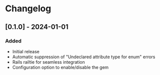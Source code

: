# Changelog

## [0.1.0] - 2024-01-01

### Added
- Initial release
- Automatic suppression of "Undeclared attribute type for enum" errors
- Rails railtie for seamless integration
- Configuration option to enable/disable the gem